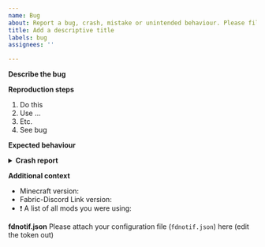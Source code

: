 ```yaml
---
name: Bug
about: Report a bug, crash, mistake or unintended behaviour. Please file a seperate report for each problem.
title: Add a descriptive title
labels: bug
assignees: ''

---
```


**Describe the bug**
<!-- A short description of the problem you are experiencing -->

**Reproduction steps**
<!-- Steps to reproduce this behaviour -->
1. Do this
2. Use ...
3. Etc.
4. See bug

**Expected behaviour**
<!-- Describe what should have happened -->

<details> 
  <summary><strong>Crash report</strong></summary>
 
<!-- If a crash report file was generated, you can paste its contents between the ``` marks -->
```

```

</details>

**Additional context**
<!-- This needs to be filled out! Try to reproduce your problem with as few mods as possible. -->
- Minecraft version:
- Fabric-Discord Link version:
- :exclamation: A list of all mods you were using:

**fdnotif.json**
Please attach your configuration file (`fdnotif.json`) here (edit the token out)

